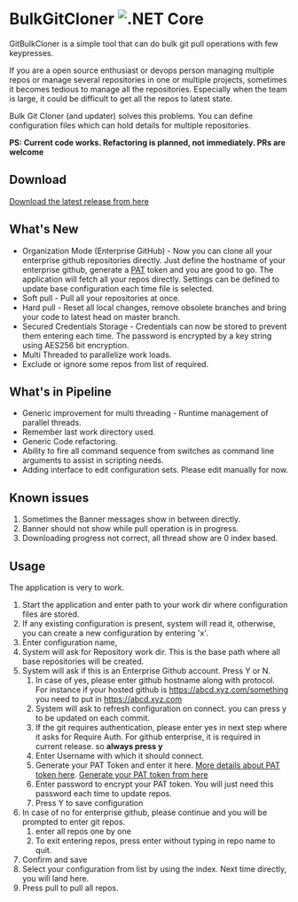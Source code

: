 # BulkGitCloner ![.NET Core](https://github.com/kyadav1214/BulkGitCloner/workflows/.NET%20Core/badge.svg)
GitBulkCloner is a simple tool that can do bulk git pull operations with few keypresses.

If you are a open source enthusiast or devops person managing multiple repos or manage  several repositories in one or multiple projects, sometimes it becomes tedious to manage all the repositories. Especially when the team is large, it could be difficult to get all the repos to latest state.

Bulk Git Cloner (and updater) solves this problems. You can define configuration files which can hold details for multiple repositories.

**PS: Current code works. Refactoring is planned, not immediately. PRs are welcome**

## Download
[Download the latest release from here](https://github.com/yadavvineet/BulkGitCloner/releases/tag/1.0)

## What's New

- Organization Mode (Enterprise GitHub) - Now you can clone all your enterprise github repositories directly. Just define the hostname of your enterprise github, generate a [PAT](https://help.github.com/en/github/authenticating-to-github/creating-a-personal-access-token-for-the-command-line) token and you are good to go. The application will fetch all your repos directly. Settings can be defined to update base configuration each time file is selected.
- Soft pull - Pull all your repositories at once.
- Hard pull - Reset all local changes, remove obsolete branches and bring your code to latest head on master branch.
- Secured Credentials Storage - Credentials can now be stored to prevent them entering each time. The password is encrypted by a key string using AES256 bit encryption.
- Multi Threaded to parallelize work loads.
- Exclude or ignore some repos from list of required.


## What's in Pipeline

* Generic improvement for multi threading - Runtime management of parallel threads.
* Remember last work directory used.
* Generic Code refactoring.
* Ability to fire all command sequence from switches as command line arguments to assist in scripting needs.
* Adding interface to edit configuration sets. Please edit manually for now.

## Known issues

1. Sometimes the Banner messages show in between directly.
2. Banner should not show while pull operation is in progress.
3. Downloading progress not correct, all thread show are 0 index based.

## Usage

The application is very to work. 

1. Start the application and enter path to your work dir where configuration files are stored.
2. If any existing configuration is present, system will read it, otherwise, you can create a new configuration by entering 'x'.
3. Enter configuration name, 
4. System will ask for Repository work dir. This is the base path where all base repositories will be created.
5. System will ask if this is an Enterprise Github account. Press Y or N.
   1. In case of yes, please enter github hostname along with protocol. For instance if your hosted github is https://abcd.xyz.com/something you need to put in https://abcd.xyz.com
   2. System will ask to refresh configuration on connect. you can press y to be updated on each commit.
   3. If the git requires authentication, please enter yes in next step where it asks for Require Auth. For github enterprise, it is required in current release. so **always press y**
   4. Enter Username with which it should connect.
   5. Generate your PAT Token and enter it here.  [More details about PAT token here](https://help.github.com/en/github/authenticating-to-github/creating-a-personal-access-token-for-the-command-line). [Generate your PAT token from here](https://github.com/settings/tokens)
   6. Enter password to encrypt your PAT token. You will just need this password each time to update repos.
   7. Press Y to save configuration
6. In case of no for enterprise github, please continue and you will be prompted to enter git repos.
   1. enter all repos one by one
   2. To exit entering repos, press enter without typing in repo name to quit.
7. Confirm and save
8. Select your configuration from list by using the index. Next time directly, you will land here.
9. Press pull to pull all repos.
